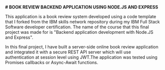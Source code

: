 **# BOOK REVIEW BACKEND APPLICATION USING NODE.JS AND EXPRESS**

This application is a book review system developed using a code template that I forked from the IBM skills network repository during my IBM Full Stack Software developer certification. The name of the course that this final project was made for is "Backend application development with Node.JS and Express".

In this final project, I have built a server-side online book review application and integrated it with a secure REST API server which will use authentication at session level using JWT.The application was tested using Promises callbacks or Async-Await functions.
